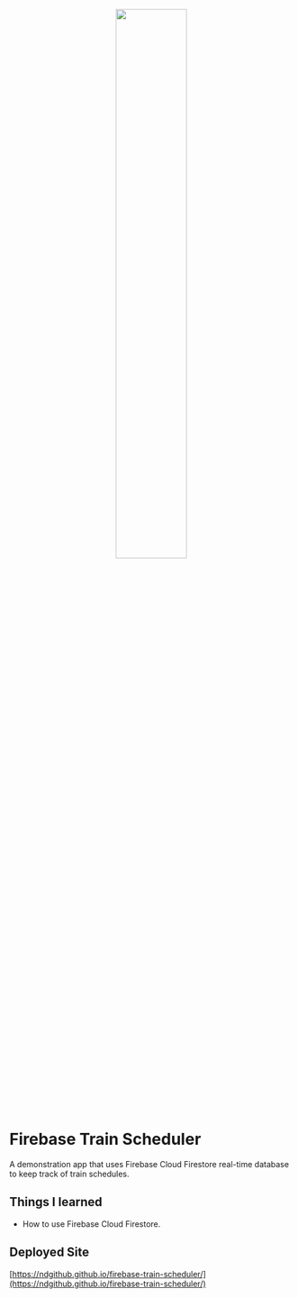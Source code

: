  <p align="center">
  <img width="50%" src="public/assets/images/Restaurant-screenshot.png">


# Firebase Train Scheduler
A demonstration app that uses Firebase Cloud Firestore real-time database to keep track of train schedules. 

## Things I learned
* How to use Firebase Cloud Firestore. 


## Deployed Site
[https://ndgithub.github.io/firebase-train-scheduler/](https://ndgithub.github.io/firebase-train-scheduler/)


